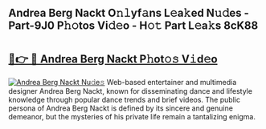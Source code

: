 ## Andrea Berg Nackt O𝚗𝚕yf𝚊ns L𝚎a𝚔ed N𝚞𝚍es - Part-9J0 P𝚑𝚘tos Vi𝚍𝚎o - H𝚘𝚝 Part L𝚎a𝚔s 8cK88

# <h2><a href="http://kfdhrw7.oniu.top/?m=Andrea+Berg+Nackt">🔗👉 🔴 Andrea Berg Nackt P𝚑ot𝚘𝚜 V𝚒d𝚎o</a></h2>

[![Andrea Berg Nackt Nu𝚍e𝚜](https://i.imgur.com/0qMVB7G.gif)](http://kfdhrw7.oniu.top/?m=Andrea+Berg+Nackt)
Web-based entertainer and multimedia designer Andrea Berg Nackt, known for disseminating dance and lifestyle knowledge through popular dance trends and brief videos. The public persona of Andrea Berg Nackt is defined by its sincere and genuine demeanor, but the mysteries of his private life remain a tantalizing enigma.  
